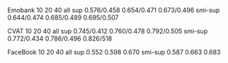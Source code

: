 
Emobank         10                 20              40                     all
sup         0.576/0.458         0.654/0.471     0.673/0.496
smi-sup     0.644/0.474         0.685/0.489     0.695/0.507



CVAT            10                 20              40                     all
sup          0.745/0.412       0.760/0.478     0.792/0.505
smi-sup      0.772/0.434       0.786/0.496      0.826/518



FaceBook         10                 20             40                     all
sup             0.552             0.598          0.670
smi-sup         0.587             0.663          0.683



